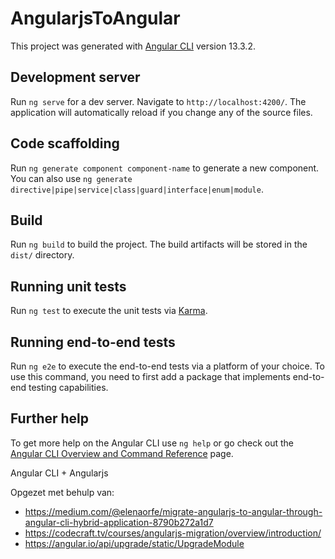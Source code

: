 # AngularjsToAngular

This project was generated with [Angular CLI](https://github.com/angular/angular-cli) version 13.3.2.

## Development server

Run `ng serve` for a dev server. Navigate to `http://localhost:4200/`. The application will automatically reload if you change any of the source files.

## Code scaffolding

Run `ng generate component component-name` to generate a new component. You can also use `ng generate directive|pipe|service|class|guard|interface|enum|module`.

## Build

Run `ng build` to build the project. The build artifacts will be stored in the `dist/` directory.

## Running unit tests

Run `ng test` to execute the unit tests via [Karma](https://karma-runner.github.io).

## Running end-to-end tests

Run `ng e2e` to execute the end-to-end tests via a platform of your choice. To use this command, you need to first add a package that implements end-to-end testing capabilities.

## Further help

To get more help on the Angular CLI use `ng help` or go check out the [Angular CLI 
Overview and Command Reference](https://angular.io/cli) page.


Angular CLI + Angularjs

Opgezet met behulp van:

- https://medium.com/@elenaorfe/migrate-angularjs-to-angular-through-angular-cli-hybrid-application-8790b272a1d7
- https://codecraft.tv/courses/angularjs-migration/overview/introduction/
- https://angular.io/api/upgrade/static/UpgradeModule